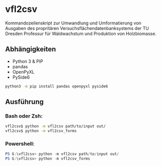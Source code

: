 # vfl2csv

Kommandozeilenskript zur Umwandlung und Umformatierung von Ausgaben des propritären Versuchsflächendatenbanksystems
der TU Dresden Professur für Waldwachstum und Produktion von Holzbiomasse.

## Abhängigkeiten

* Python 3 & PIP
* pandas
* OpenPyXL
* PySide6

```bash
python3 -m pip install pandas openpyxl pyside6
```

## Ausführung

### Bash oder Zsh:

```bash
vfl2csv$ python -m vfl2csv path/to/input out/
vfl2csv$ python -m vfl2csv_forms
```

### Powershell:

```powershell
PS G:\vfl2csv> python -m vfl2csv path/to/input out/
PS G:\vfl2csv> python -m vfl2csv_forms
```
